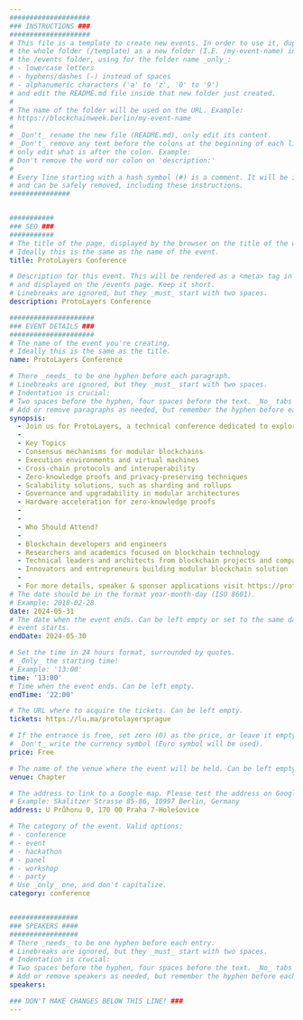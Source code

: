 ```yaml
---
####################
### INSTRUCTIONS ###
####################
# This file is a template to create new events. In order to use it, duplicate
# the whole folder (/template) as a new folder (I.E. /my-event-name) inside of
# the /events folder, using for the folder name _only_:
# - lowercase letters
# - hyphens/dashes (-) instead of spaces
# - alphanumeric characters ('a' to 'z', '0' to '9')
# and edit the README.md file inside that new folder just created.
#
# The name of the folder will be used on the URL. Example:
# https://blockchainweek.berlin/my-event-name
#
# _Don't_ rename the new file (README.md), only edit its content.
# _Don't_ remove any text before the colons at the beginning of each line,
# only edit what is after the colon. Example:
# Don't remove the word nor colon on 'description:'
#
# Every line starting with a hash symbol (#) is a comment. It will be ignored
# and can be safely removed, including these instructions.
###############


###########
### SEO ###
###########
# The title of the page, displayed by the browser on the title of the window.
# Ideally this is the same as the name of the event.
title: ProtoLayers Conference

# Description for this event. This will be rendered as a <meta> tag in the HTML,
# and displayed on the /events page. Keep it short.
# Linebreaks are ignored, but they _must_ start with two spaces.
description: ProtoLayers Conference 

#####################
### EVENT DETAILS ###
#####################
# The name of the event you're creating.
# Ideally this is the same as the title.
name: ProtoLayers Conference

# There _needs_ to be one hyphen before each paragraph.
# Linebreaks are ignored, but they _must_ start with two spaces.
# Indentation is crucial:
# Two spaces before the hyphen, four spaces before the text. _No_ tabs allowed.
# Add or remove paragraphs as needed, but remember the hyphen before each entry.
synopsis:
  - Join us for ProtoLayers, a technical conference dedicated to exploring the edges of modular blockchain technology. This one-day event, held on May 30, 2024, as a side event to ETHPrague, brings together developers, researchers, and innovators from across the blockchain ecosystem to collaborate, learn, and drive the future for all of us.
  -
  - Key Topics
  - ​Consensus mechanisms for modular blockchains
  - Execution environments and virtual machines
  - Cross-chain protocols and interoperability
  - Zero-knowledge proofs and privacy-preserving techniques
  - Scalability solutions, such as sharding and rollups
  - Governance and upgradability in modular architectures
  - Hardware acceleration for zero-knowledge proofs​
  -
  -
  - Who Should Attend?​
  - 
  - Blockchain developers and engineers
  - Researchers and academics focused on blockchain technology
  - Technical leaders and architects from blockchain projects and companies
  - Innovators and entrepreneurs building modular blockchain solution
  -
  - For more details, speaker & sponsor applications visit https://protolayers.dev
# The date should be in the format year-month-day (ISO 8601).
# Example: 2018-02-28
date: 2024-05-31
# The date when the event ends. Can be left empty or set to the same day the
# event starts.
endDate: 2024-05-30

# Set the time in 24 hours format, surrounded by quotes.
# _Only_ the starting time!
# Example: '13:00'
time: '13:00'
# Time when the event ends. Can be left empty.
endTime: '22:00'

# The URL where to acquire the tickets. Can be left empty.
tickets: https://lu.ma/protolayersprague

# If the entrance is free, set zero (0) as the price, or leave it empty.
# _Don't_ write the currency symbol (Euro symbol will be used).
price: Free

# The name of the venue where the event will be held. Can be left empty.
venue: Chapter

# The address to link to a Google map. Please test the address on Google Maps.
# Example: Skalitzer Strasse 85-86, 10997 Berlin, Germany
address: U Průhonu 0, 170 00 Praha 7-Holešovice

# The category of the event. Valid options:
# - conference
# - event
# - hackathon
# - panel
# - workshop
# - party
# Use _only_ one, and don't capitalize.
category: conference


#################
### SPEAKERS ####
#################
# There _needs_ to be one hyphen before each entry.
# Linebreaks are ignored, but they _must_ start with two spaces.
# Indentation is crucial:
# Two spaces before the hyphen, four spaces before the text. _No_ tabs allowed.
# Add or remove speakers as needed, but remember the hyphen before each entry.
speakers:

### DON'T MAKE CHANGES BELOW THIS LINE! ###
---
```


<!-- ### DON'T MAKE CHANGES BELOW THIS LINE! ### -->

<Event-Content/>
